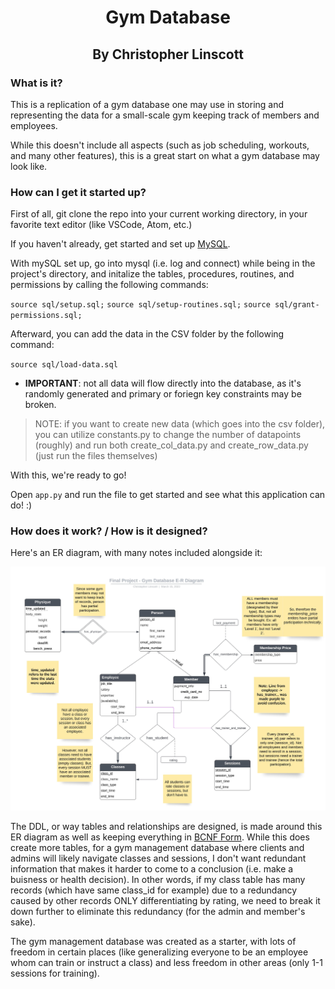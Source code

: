 <h1 align="center">Gym Database</h1>
<h2 align="center">By Christopher Linscott</h2>

### What is it?

This is a replication of a gym database one may use in storing and representing the data
for a small-scale gym keeping track of members and employees. 

While this doesn't include all aspects (such as job scheduling, workouts, and many other features), this is a great start on what a gym database may look like.

### How can I get it started up?

First of all, git clone the repo into your current working directory, in your
favorite text editor (like VSCode, Atom, etc.)

If you haven't already, get started and set up [MySQL](https://dev.mysql.com/doc/mysql-getting-started/en/).

With mySQL set up, go into mysql (i.e. log and connect) while being in the project's directory, and initalize the tables, procedures, routines, and permissions by calling the following commands:

`source sql/setup.sql;`
`source sql/setup-routines.sql;`
`source sql/grant-permissions.sql;`

Afterward, you can add the data in the CSV folder by the following command:

`source sql/load-data.sql`
- __IMPORTANT__: not all data will flow directly into the database, as it's randomly generated
and primary or foriegn key constraints may be broken.

> NOTE: if you want to create new data (which goes into the csv folder), you can utilize constants.py to change the number of datapoints (roughly) and run both create_col_data.py and create_row_data.py (just run the files themselves)

With this, we're ready to go!

Open `app.py` and run the file to get started and see what this application can do! :)

### How does it work? / How is it designed?

Here's an ER diagram, with many notes included alongside it:

![ER Diagram](ER-diagram.jpg)

The DDL, or way tables and relationships are designed, is made around this 
ER diagram as well as keeping everything in [BCNF Form](https://en.wikipedia.org/wiki/Boyce%E2%80%93Codd_normal_form). While this does create more tables, for a gym management database
where clients and admins will likely navigate classes and sessions, I don't want redundant information that makes it harder to come to a conclusion (i.e. make a buisness or health decision). 
In other words, if my class table has many records (which have same class_id for example) due to a redundancy caused by other records ONLY differentiating by rating, we need to break it down further
to eliminate this redundancy (for the admin and member's sake).

The gym management database was created as a starter, with lots of freedom in certain places
(like generalizing everyone to be an employee whom can train or instruct a class) and less freedom
in other areas (only 1-1 sessions for training). 


